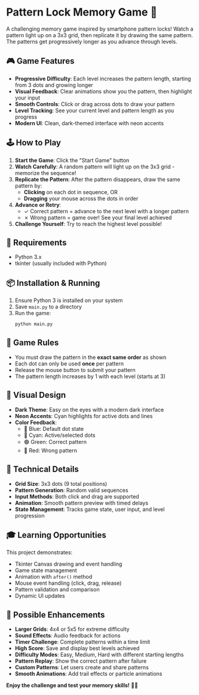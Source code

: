 # Pattern Lock Memory Game 🔐

A challenging memory game inspired by smartphone pattern locks! Watch a pattern light up on a 3x3 grid, then replicate it by drawing the same pattern. The patterns get progressively longer as you advance through levels.

## 🎮 Game Features

- **Progressive Difficulty**: Each level increases the pattern length, starting from 3 dots and growing longer
- **Visual Feedback**: Clear animations show you the pattern, then highlight your input
- **Smooth Controls**: Click or drag across dots to draw your pattern
- **Level Tracking**: See your current level and pattern length as you progress
- **Modern UI**: Clean, dark-themed interface with neon accents

## 🕹️ How to Play

1. **Start the Game**: Click the "Start Game" button
2. **Watch Carefully**: A random pattern will light up on the 3x3 grid - memorize the sequence!
3. **Replicate the Pattern**: After the pattern disappears, draw the same pattern by:
   - **Clicking** on each dot in sequence, OR
   - **Dragging** your mouse across the dots in order
4. **Advance or Retry**: 
   - ✓ Correct pattern = advance to the next level with a longer pattern
   - ✗ Wrong pattern = game over! See your final level achieved
5. **Challenge Yourself**: Try to reach the highest level possible!

## 🚀 Requirements

- Python 3.x
- tkinter (usually included with Python)

## 📦 Installation & Running

1. Ensure Python 3 is installed on your system
2. Save `main.py` to a directory
3. Run the game:
   ```bash
   python main.py
   ```

## 🎯 Game Rules

- You must draw the pattern in the **exact same order** as shown
- Each dot can only be used **once** per pattern
- Release the mouse button to submit your pattern
- The pattern length increases by 1 with each level (starts at 3)

## 🎨 Visual Design

- **Dark Theme**: Easy on the eyes with a modern dark interface
- **Neon Accents**: Cyan highlights for active dots and lines
- **Color Feedback**:
  - 🔵 Blue: Default dot state
  - 🔷 Cyan: Active/selected dots
  - 🟢 Green: Correct pattern
  - 🔴 Red: Wrong pattern

## 🔧 Technical Details

- **Grid Size**: 3x3 dots (9 total positions)
- **Pattern Generation**: Random valid sequences
- **Input Methods**: Both click and drag are supported
- **Animation**: Smooth pattern preview with timed delays
- **State Management**: Tracks game state, user input, and level progression

## 🎓 Learning Opportunities

This project demonstrates:
- Tkinter Canvas drawing and event handling
- Game state management
- Animation with `after()` method
- Mouse event handling (click, drag, release)
- Pattern validation and comparison
- Dynamic UI updates

## 🌟 Possible Enhancements

- **Larger Grids**: 4x4 or 5x5 for extreme difficulty
- **Sound Effects**: Audio feedback for actions
- **Timer Challenge**: Complete patterns within a time limit
- **High Score**: Save and display best levels achieved
- **Difficulty Modes**: Easy, Medium, Hard with different starting lengths
- **Pattern Replay**: Show the correct pattern after failure
- **Custom Patterns**: Let users create and share patterns
- **Smooth Animations**: Add trail effects or particle animations

**Enjoy the challenge and test your memory skills!** 🧠✨